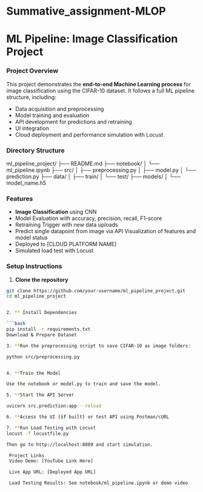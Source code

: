 # Summative_assignment-MLOP

# ML Pipeline: Image Classification Project

###  Project Overview

This project demonstrates the **end-to-end Machine Learning process** for image classification using the CIFAR-10 dataset. It follows a full ML pipeline structure, including:
- Data acquisition and preprocessing
- Model training and evaluation
- API development for predictions and retraining
- UI integration
- Cloud deployment and performance simulation with Locust

###  Directory Structure
ml_pipeline_project/
├── README.md
├── notebook/
│ └── ml_pipeline.ipynb
├── src/
│ ├── preprocessing.py
│ ├── model.py
│ └── prediction.py
├── data/
│ ├── train/
│ └── test/
├── models/
│ └── model_name.h5


###  Features

-  **Image Classification** using CNN
-  Model Evaluation with accuracy, precision, recall, F1-score
-  Retraining Trigger with new data uploads
-  Predict single datapoint from image via API
   Visualization of features and model status
-  Deployed to [CLOUD PLATFORM NAME]
-  Simulated load test with Locust



###  Setup Instructions

1. **Clone the repository**

```bash
git clone https://github.com/your-username/ml_pipeline_project.git
cd ml_pipeline_project


2. ** Install Dependencies

```bash
pip install -r requirements.txt
Download & Prepare Dataset

3. **Run the preprocessing script to save CIFAR-10 as image folders:

python src/preprocessing.py


4. **Train the Model

Use the notebook or model.py to train and save the model.

5. **Start the API Server

uvicorn src.prediction:app --reload

6. **Access the UI (if built) or test API using Postman/cURL

7. **Run Load Testing with Locust
locust -f locustfile.py

Then go to http://localhost:8089 and start simulation.

 Project Links
 Video Demo: [YouTube Link Here]

 Live App URL: [Deployed App URL]

 Load Testing Results: See notebook/ml_pipeline.ipynb or demo video

